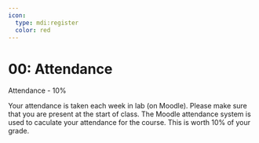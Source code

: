 ```yaml
---
icon:
  type: mdi:register
  color: red
---
```

# 00: Attendance

Attendance - 10%

Your attendance is taken each week in lab (on Moodle). Please make sure that you are present at the start of class. The Moodle attendance system is used to caculate your attendance for the course. This is worth 10% of your grade.